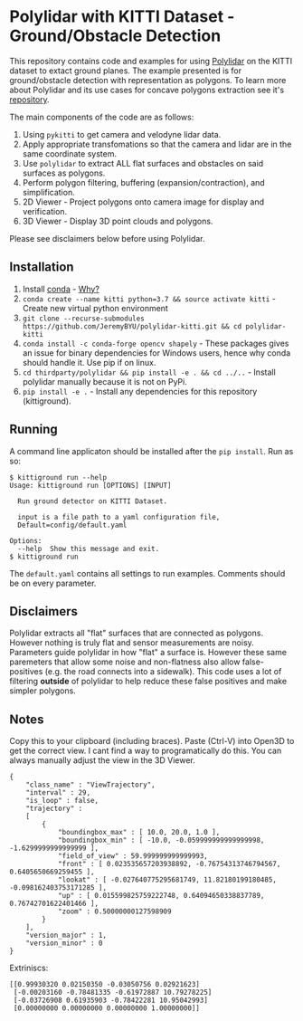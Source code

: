 # Polylidar with KITTI Dataset - Ground/Obstacle Detection

This repository contains code and examples for using [Polylidar](https://github.com/JeremyBYU/polylidarv2) on the KITTI dataset to extact ground planes.  The example presented is for ground/obstacle detection with representation as polygons. To learn more about Polylidar and its use cases for concave polygons extraction see it's [repository](https://github.com/JeremyBYU/polylidarv2).

The main components of the code are as follows:
1. Using `pykitti` to get camera and velodyne lidar data.
2. Apply appropriate transfomations so that the camera and lidar are in the same coordinate system.
3. Use `polylidar` to extract ALL flat surfaces and obstacles on said surfaces as polygons.
4. Perform polygon filtering, buffering (expansion/contraction), and simplification.
5. 2D Viewer - Project polygons onto camera image for display and verification.
6. 3D Viewer - Display 3D point clouds and polygons.

Please see disclaimers below before using Polylidar.

## Installation

1. Install [conda](https://conda.io/projects/conda/en/latest/) - [Why?](https://medium.freecodecamp.org/why-you-need-python-environments-and-how-to-manage-them-with-conda-85f155f4353c)
2. `conda create --name kitti python=3.7 && source activate kitti` - Create new virtual python environment
3. `git clone --recurse-submodules https://github.com/JeremyBYU/polylidar-kitti.git && cd polylidar-kitti`
4. `conda install -c conda-forge opencv shapely` - These packages gives an issue for binary dependencies for Windows users, hence why conda should handle it. Use pip if on linux.
5. `cd thirdparty/polylidar && pip install -e . && cd ../..` - Install polylidar manually because it is not on PyPi.
6. `pip install -e .` - Install any dependencies for this repository (kittiground).


## Running

A command line applicaton should be installed after the `pip install`. Run as so:

```
$ kittiground run --help
Usage: kittiground run [OPTIONS] [INPUT]

  Run ground detector on KITTI Dataset.

  input is a file path to a yaml configuration file,
  Default=config/default.yaml

Options:
  --help  Show this message and exit.
$ kittiground run
```

The `default.yaml` contains all settings to run examples.  Comments should be on every parameter. 


## Disclaimers

Polylidar extracts all "flat" surfaces that are connected as polygons. However nothing is truly flat and sensor measurements are noisy. Parameters guide polylidar in how "flat" a surface is. However these same paremeters that allow some noise and non-flatness also allow false-positives (e.g. the road connects into a sidewalk). This code uses a lot of filtering **outside** of polylidar to help reduce these false positives and make simpler polygons.  



## Notes

Copy this to your clipboard (including braces).  Paste (Ctrl-V) into Open3D to get the correct view. I cant find a way to programatically do this. You can always manually adjust the view in the 3D Viewer.

```
{
	"class_name" : "ViewTrajectory",
	"interval" : 29,
	"is_loop" : false,
	"trajectory" : 
	[
		{
			"boundingbox_max" : [ 10.0, 20.0, 1.0 ],
			"boundingbox_min" : [ -10.0, -0.059999999999999998, -1.6299999999999999 ],
			"field_of_view" : 59.999999999999993,
			"front" : [ 0.023535657203938892, -0.76754313746794567, 0.6405650669259455 ],
			"lookat" : [ -0.027640775295681749, 11.82180199180485, -0.098162403753171285 ],
			"up" : [ 0.015599825759222748, 0.64094650338837789, 0.76742701622401466 ],
			"zoom" : 0.50000000127598909
		}
	],
	"version_major" : 1,
	"version_minor" : 0
}
```

Extriniscs:
```
[[0.99930320 0.02150350 -0.03050756 0.02921623]
 [-0.00203160 -0.78481335 -0.61972887 10.79278225]
 [-0.03726908 0.61935903 -0.78422281 10.95042993]
 [0.00000000 0.00000000 0.00000000 1.00000000]]
```


